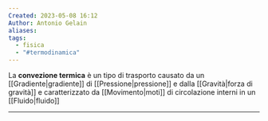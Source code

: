 ```yaml
---
Created: 2023-05-08 16:12
Author: Antonio Gelain
aliases: 
tags:
  - fisica
  - "#termodinamica"
---
```


La **convezione termica** è un tipo di trasporto causato da un [[Gradiente|gradiente]] di [[Pressione|pressione]] e dalla [[Gravità|forza di gravità]] e caratterizzato da [[Movimento|moti]] di circolazione interni in un [[Fluido|fluido]]

---

